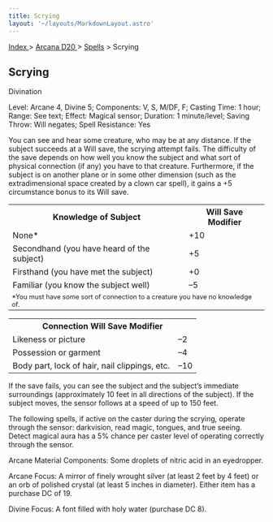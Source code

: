 ```yaml
---
title: Scrying
layout: '~/layouts/MarkdownLayout.astro'
---
```


[ Index ](/) > [ Arcana D20 ](/arcana.d20.srd) > [Spells](/arcana.d20.srd/spells) > Scrying

## Scrying

Divination

Level: Arcane 4, Divine 5; Components: V, S, M/DF, F; Casting Time: 1 hour;
Range: See text; Effect: Magical sensor; Duration: 1 minute/level; Saving
Throw: Will negates; Spell Resistance: Yes

You can see and hear some creature, who may be at any distance. If the subject
succeeds at a Will save, the scrying attempt fails. The difficulty of the save
depends on how well you know the subject and what sort of physical connection
(if any) you have to that creature. Furthermore, if the subject is on another
plane or in some other dimension (such as the extradimensional space created
by a clown car spell), it gains a +5 circumstance bonus to its Will save.


<table> <tr><th>Knowledge of Subject</th><th>Will Save Modifier</th></tr> <tr><td>None*</td><td>+10</td></tr> <tr class="shaded"><td>Secondhand (you have heard of the subject)</td><td>+5</td></tr> <tr><td>Firsthand (you have met the subject)</td><td>+0</td></tr> <tr class="shaded"><td>Familiar (you know the subject well)</td><td>–5</td></tr> <tr><td colspan="2" style="text-align: left; font-size: .8em">*You must have some sort of connection to a creature you have no knowledge of.</td></tr> </table>
 
<table> <tr><th colspan="2">Connection Will Save Modifier</th></tr> <tr><td>Likeness or picture</td><td>–2</td></tr> <tr class="shaded"><td>Possession or garment</td><td>–4</td></tr> <tr><td>Body part, lock of hair, nail clippings, etc.</td><td>–10</td></tr> </table>


If the save fails, you can see the subject and the subject’s immediate
surroundings (approximately 10 feet in all directions of the subject). If the
subject moves, the sensor follows at a speed of up to 150 feet.

The following spells, if active on the caster during the scrying, operate
through the sensor: darkvision, read magic, tongues, and true seeing. Detect
magical aura has a 5% chance per caster level of operating correctly through
the sensor.

Arcane Material Components: Some droplets of nitric acid in an eyedropper.

Arcane Focus: A mirror of finely wrought silver (at least 2 feet by 4 feet) or
an orb of polished crystal (at least 5 inches in diameter). Either item has a
purchase DC of 19.

Divine Focus: A font filled with holy water (purchase DC 8).

